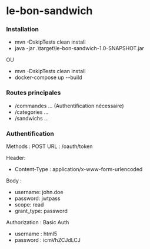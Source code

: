 # le-bon-sandwich

### Installation
  + mvn -DskipTests clean install
  + java -jar .\target\le-bon-sandwich-1.0-SNAPSHOT.jar
  
  OU 
  
   + mvn -DskipTests clean install
   + docker-compose up --build

### Routes principales

   + /commandes ... (Authentification nécessaire)
   + /categories ...
   + /sandwichs ...

### Authentification
Methods : POST
URL : /oauth/token

Header: 
- Content-Type : application/x-www-form-urlencoded

Body : 
- username: john.doe
- password: jwtpass
- scope: read
- grant_type: password

Authorization : Basic Auth
- username : html5
- password : icmVhZCJdLCJ